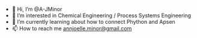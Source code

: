 - 👋 Hi, I’m @A-JMinor
- 👀 I’m interested in Chemical Engineering / Process Systems Engineering
- 🌱 I’m currently learning about how to connect Phython and Apsen
- 📫 How to reach me annjoelle.minor@gmail.com

<!---
A-JMinor/A-JMinor is a ✨ special ✨ repository because its `README.md` (this file) appears on your GitHub profile.
You can click the Preview link to take a look at your changes.
--->
